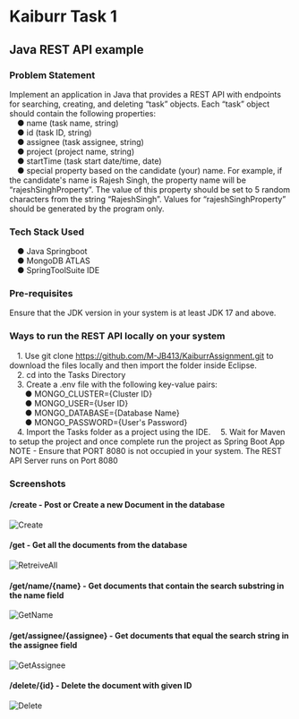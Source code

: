 # Kaiburr Task 1
## Java REST API example

### Problem Statement

Implement an application in Java that provides a REST API with endpoints for searching,
creating, and deleting “task” objects. Each “task” object should contain the following properties:  
&emsp;● name (task name, string)  
&emsp;● id (task ID, string)  
&emsp;● assignee (task assignee, string)   
&emsp;● project (project name, string)  
&emsp;● startTime (task start date/time, date)  
&emsp;● special property based on the candidate (your) name. For example, if the candidate's
name is Rajesh Singh, the property name will be “rajeshSinghProperty”. The value of
this property should be set to 5 random characters from the string “RajeshSingh”. Values
for “rajeshSinghProperty” should be generated by the program only.


### Tech Stack Used
&emsp;● Java Springboot  
&emsp;● MongoDB ATLAS  
&emsp;● SpringToolSuite IDE

### Pre-requisites 
Ensure that the JDK version in your system is at least JDK 17 and above. 

### Ways to run the REST API locally on your system
&emsp;1. Use git clone https://github.com/M-JB413/KaiburrAssignment.git to download the files locally and then import the folder inside Eclipse.  
&emsp;2. cd into the Tasks Directory  
&emsp;3. Create a .env file with the following key-value pairs:  
&emsp;&emsp;● MONGO_CLUSTER={Cluster ID}  
&emsp;&emsp;● MONGO_USER={User ID}  
&emsp;&emsp;● MONGO_DATABASE={Database Name}  
&emsp;&emsp;● MONGO_PASSWORD={User's Password}  
&emsp;4. Import the Tasks folder as a project using the IDE. 
&emsp;5. Wait for Maven to setup the project and once complete run the project as Spring Boot App  
NOTE - Ensure that PORT 8080 is not occupied in your system. The REST API Server runs on Port 8080

### Screenshots

#### /create - Post or Create a new Document in the database
![Create ](https://github.com/M-JB413/KaiburrAssignment/assets/83492132/47edf7e9-b6a2-4cd4-9317-a0666d9b9545)

#### /get - Get all the documents from the database
![RetreiveAll](https://github.com/M-JB413/KaiburrAssignment/assets/83492132/2a044db9-4fc0-4349-8b24-c3a6639dc2ec)

#### /get/name/{name} - Get documents that contain the search substring in the name field
![GetName](https://github.com/M-JB413/KaiburrAssignment/assets/83492132/77299adc-fb5a-46fa-b77c-11064e5be602)

#### /get/assignee/{assignee} - Get documents that equal the search string in the assignee field
![GetAssignee](https://github.com/M-JB413/KaiburrAssignment/assets/83492132/7489ea9c-9811-49c4-a094-e7af9f880a99)

#### /delete/{id} - Delete the document with given ID
![Delete](https://github.com/M-JB413/KaiburrAssignment/assets/83492132/e4c6864c-6a36-4d09-b9ff-24ed96290335)
